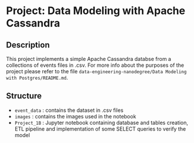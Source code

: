 # Project: Data Modeling with Apache Cassandra

## Description
This project implements a simple Apache Cassandra databse from a collections of events files in .csv. For more info about the purposes of the project please refer to the file `data-engineering-nanodegree/Data Modeling with Postgres/README.md`.

## Structure
* `event_data` : contains the dataset in .csv files
* `images` : contains the images used in the notebook
* `Project_1B` : Jupyter notebook containing database and tables creation, ETL pipeline and implementation of some SELECT queries to verify the model
